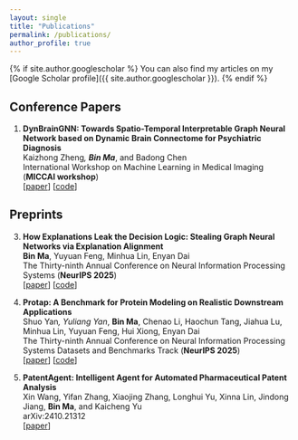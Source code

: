 ```yaml
---
layout: single
title: "Publications"
permalink: /publications/
author_profile: true
---
```


{% if site.author.googlescholar %}
You can also find my articles on my [Google Scholar profile]({{ site.author.googlescholar }}).
{% endif %}

## Conference Papers

1. **DynBrainGNN: Towards Spatio-Temporal Interpretable Graph Neural Network based on Dynamic Brain Connectome for Psychiatric Diagnosis**  
   Kaizhong Zheng<sup>*</sup>, **Bin Ma**<sup>*</sup>, and Badong Chen  
   International Workshop on Machine Learning in Medical Imaging (**MICCAI workshop**)  
   [[paper](https://link.springer.com/chapter/10.1007/978-3-031-45676-3_17)] [[code](https://github.com/beanmah/DynBrainGNN)]

## Preprints

3. **How Explanations Leak the Decision Logic: Stealing Graph Neural Networks via Explanation Alignment**  
   **Bin Ma**, Yuyuan Feng, Minhua Lin, Enyan Dai  
   The Thirty-ninth Annual Conference on Neural Information Processing Systems (**NeurIPS 2025**)  
   [[paper](https://arxiv.org/pdf/2506.03087)] [[code](https://github.com/beanmah/EGSteal)]

2. **Protap: A Benchmark for Protein Modeling on Realistic Downstream Applications**  
   Shuo Yan<sup>*</sup>, Yuliang Yan<sup>*</sup>, **Bin Ma**, Chenao Li, Haochun Tang, Jiahua Lu, Minhua Lin, Yuyuan Feng, Hui Xiong, Enyan Dai  
   The Thirty-ninth Annual Conference on Neural Information Processing Systems Datasets and Benchmarks Track (**NeurIPS 2025**)  
   [[paper](https://arxiv.org/pdf/2506.02052)] [[code](https://github.com/Trust-App-AI-Lab/protap)]

1. **PatentAgent: Intelligent Agent for Automated Pharmaceutical Patent Analysis**  
   Xin Wang, Yifan Zhang, Xiaojing Zhang, Longhui Yu, Xinna Lin, Jindong Jiang, **Bin Ma**, and Kaicheng Yu  
   arXiv:2410.21312  
   [[paper](https://arxiv.org/pdf/2410.21312)]

